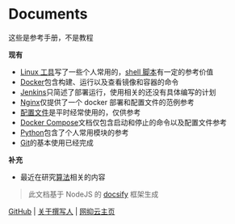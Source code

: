 # Documents

这些是参考手册，不是教程

**现有**

- [Linux 工具](linux-tool/)写了一些个人常用的，[shell 脚本](linux-tool/shell.md)有一定的参考价值
- [Docker](docker/)包含构建、运行以及查看镜像和容器的命令
- [Jenkins](jenkins/)只简述了部署运行，使用相关的还没有具体编写的计划
- [Nginx](nginx/)仅提供了一个 docker 部署和配置文件的范例参考
- [配置文件](config/)是平时经常使用的，仅供参考
- [Docker Compose](docker-compose/)文档仅包含启动和停止的命令以及配置文件参考
- [Python](python/)包含了个人常用模块的参考
- [Git](vcs/)的基本使用已经完成

**补充**

- 最近在研究[算法](algorithm/)相关的内容

> 此文档基于 NodeJS 的 [docsify](https://docsify.js.org/#/zh-cn/) 框架生成

[GitHub](https://github.com/StilleMenschen/docs) | [关于撰写人](about/ "撰写人自述") |
[网抑云主页](https://music.163.com/#/user/home?id=247886432)
